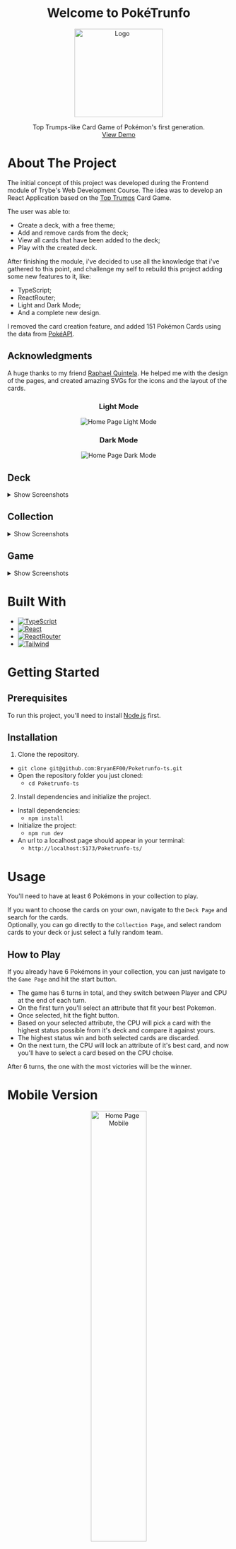 <h1 align="center">Welcome to PokéTrunfo</h1>

<div align="center">
  <img src="images/logo.svg" alt="Logo" width="200" height="200">
  <p align="center">
    Top Trumps-like Card Game of Pokémon's first generation.
    <br />
    <a href="https://bryanef00.github.io/Poketrunfo-ts/">View Demo</a>
</div>

# About The Project

The initial concept of this project was developed during the Frontend module of Trybe's Web Development Course.
The idea was to develop an React Application based on the [Top Trumps](https://en.wikipedia.org/wiki/Top_Trumps) Card Game.

The user was able to:
* Create a deck, with a free theme;
* Add and remove cards from the deck;
* View all cards that have been added to the deck;
* Play with the created deck.

After finishing the module, i've decided to use all the knowledge that i've gathered to this point, and challenge my self to rebuild this project adding some new features to it, like:

* TypeScript;
* ReactRouter;
* Light and Dark Mode;
* And a complete new design.

I removed the card creation feature, and added 151 Pokémon Cards using the data from [PokéAPI](https://pokeapi.co).

## Acknowledgments

A huge thanks to my friend [Raphael Quintela](https://www.linkedin.com/in/raphael-quintela-51a88a24b/). He helped me with the design of the pages, and created amazing SVGs for the icons and the layout of the cards.

<div align="center">

### Light Mode 

  <img src="images/HomePageLight.png" alt="Home Page Light Mode">
  
### Dark Mode 
  
  <img src="images/HomePageDark.png" alt="Home Page Dark Mode">
</div>

## Deck

<details>
  <summary>Show Screenshots</summary><br />
  <div align="center">
    <img src="images/Deck.png" alt="Deck Page">
    <img src="images/ClickOnCard.png" alt="Card Example 1">
    <img src="images/ClickOnCard2.png" alt="Card Example 2">
  </div>
</details>

## Collection 

<details>
  <summary>Show Screenshots</summary><br />
  <div align="center">
    <img src="images/EmptyCollection.png" alt="Empty Collection Page">
    <img src="images/FullCollection.png" alt="Full Collection Page">
  </div>
</details>

## Game

<details>
  <summary>Show Screenshots</summary><br />
  <div align="center">
    <img src="images/GamePage1.png" alt="Game Page 1">
    <img src="images/GamePage2.png" alt="Game Page 2">
    <img src="images/GamePage3.png" alt="Game Page 3">
    <img src="images/GamePage4.png" alt="Game Page 4">
    <img src="images/GamePage5.png" alt="Game Page 5">
    
  </div>
</details>

# Built With

* [![TypeScript][TypeScript-badge]][TypeScript-url]
* [![React][React-badge]][React-url]
* [![ReactRouter][ReactRouter-badge]][ReactRouter-url]
* [![Tailwind][Tailwind-badge]][Tailwind-url]

# Getting Started

## Prerequisites

To run this project, you'll need to install [Node.js](https://nodejs.org/en/) first.

## Installation

1. Clone the repository.
  * `git clone git@github.com:BryanEF00/Poketrunfo-ts.git`
  * Open the repository folder you just cloned:
    * `cd Poketrunfo-ts`

2. Install dependencies and initialize the project.
  * Install dependencies:
    * `npm install`
  * Initialize the project:
    * `npm run dev`
  * An url to a localhost page should appear in your terminal:    
    * `http://localhost:5173/Poketrunfo-ts/`

# Usage

  You'll need to have at least 6 Pokémons in your collection to play.

  If you want to choose the cards on your own, navigate to the `Deck Page` and search for the cards. <br/>
  Optionally, you can go directly to the `Collection Page`, and select random cards to your deck or just select a fully random team.

## How to Play

  If you already have 6 Pokémons in your collection, you can just navigate to the `Game Page` and hit the start button.

  * The game has 6 turns in total, and they switch between Player and CPU at the end of each turn.
  * On the first turn you'll select an attribute that fit your best Pokemon.
  * Once selected, hit the fight button.
  * Based on your selected attribute, the CPU will pick a card with the highest status possible from it's deck and compare it against yours.
  * The highest status win and both selected cards are discarded.
  * On the next turn, the CPU will lock an attribute of it's best card, and now you'll have to select a card besed on the CPU choise.

  After 6 turns, the one with the most victories will be the winner.

# Mobile Version

<div align="center">
  <img src="images/HomePageMobile.png" alt="Home Page Mobile" width=50%>
  <img src="images/DeckMobile.png" alt="Deck Page Mobile" width=50%>
  <img src="images/CollectionMobile.png" alt="Collection Page" width=50%>
  <img src="images/GameMobile.png" alt="Game Page Mobile" width=50%>
</div>

<!-- MARKDOWN LINKS & IMAGES -->
[TypeScript-badge]: https://img.shields.io/badge/TypeScript-007ACC?style=for-the-badge&logo=typescript&logoColor=white
[TypeScript-url]: https://www.typescriptlang.org
[React-badge]: https://img.shields.io/badge/React-20232A?style=for-the-badge&logo=react&logoColor=61DAFB
[React-url]: https://reactjs.org
[ReactRouter-badge]: https://img.shields.io/badge/React_Router-CA4245?style=for-the-badge&logo=react-router&logoColor=white
[ReactRouter-url]: https://reactrouter.com/en/main
[Tailwind-badge]: https://img.shields.io/badge/Tailwind_CSS-38B2AC?style=for-the-badge&logo=tailwind-css&logoColor=white
[Tailwind-url]: https://tailwindcss.com
